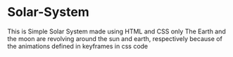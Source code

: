 # Solar-System
This is Simple Solar System made using HTML and CSS only
The Earth and the moon are revolving around the sun and earth, respectively because of the animations defined in keyframes in css code
